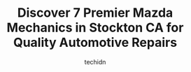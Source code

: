 ---
layout: ampstory
image: https://images.unsplash.com/photo-1633961928124-c0eaa9d844ab?ixlib=rb-4.0.3&ixid=MnwxMjA3fDB8MHxwaG90by1wYWdlfHx8fGVufDB8fHx8&auto=format&fit=crop&w=640&h=853&q=80
author: techidn
featured: false
description: Trust your vehicles maintenance and repairs to the 7 best Mazda Mechanic in Stockton CA, USA. With their extensive experience, cutting-edge technology, and commitment to customer satisfacti
title: Discover 7 Premier Mazda Mechanics in Stockton CA for Quality Automotive Repairs
cover:
   title: Discover 7 Premier Mazda Mechanics in Stockton CA for Quality Automotive Repairs
   subtitle: Rickpate
   background: https://images.unsplash.com/photo-1633961928124-c0eaa9d844ab?ixlib=rb-4.0.3&ixid=MnwxMjA3fDB8MHxwaG90by1wYWdlfHx8fGVufDB8fHx8&auto=format&fit=crop&w=640&h=853&q=80

pages: 
 - layout: thirds
   top: <h1>#1 Familia Automotive</h1>
   bottom: "<p>Easily THE Best experience Ive ever had! I always tend to get anxious going in for an oil change because autoshops are known to try and scam you to get services render</p>"
   background: https://www.knot35.com/toplist/wp-content/uploads/2023/06/best-mazda-mechanic-1-in-stockton-ca-1685835176.jpeg
   backgroundblur: true
 - layout: thirds
   top: <h1>#2 Jaas Auto Services</h1>
   bottom: "<p>414 W Charter Way, Stockton, CA 95206, United States</p>"
   background: https://www.knot35.com/toplist/wp-content/uploads/2023/06/best-mazda-mechanic-2-in-stockton-ca-1685835176.jpeg
   cta:
      link: https://www.knot35.com/toplist/discover-7-premier-mazda-mechanics-in-stockton-ca-for-quality-automotive-repairs/
      text: Discover 7 Premier Mazda Mechanics in Stockton CA for Quality Automotive Repairs
 - layout: thirds
   top: <h1>#3 Affordable Auto Repair & Smog</h1>
   bottom: "<p>121 S Wilson Way, Stockton, CA 95205, United States</p>"
   background: https://www.knot35.com/toplist/wp-content/uploads/2023/06/best-mazda-mechanic-3-in-stockton-ca-1685835176.jpeg
   cta:
      link: https://www.knot35.com/toplist/discover-7-premier-mazda-mechanics-in-stockton-ca-for-quality-automotive-repairs/
      text: Discover 7 Premier Mazda Mechanics in Stockton CA for Quality Automotive Repairs
 - layout: thirds
   top: <h1>#4 Fairway Automotive Repair</h1>
   bottom: "<p>2650 Wigwam Dr, Stockton, CA 95205, United States</p>"
   background: https://images.unsplash.com/photo-1510906594845-bc082582c8cc?ixlib=rb-4.0.3&ixid=MnwxMjA3fDB8MHxwaG90by1wYWdlfHx8fGVufDB8fHx8&auto=format&fit=crop&w=640&h=853&q=80
   cta:
      link: https://www.knot35.com/toplist/discover-7-premier-mazda-mechanics-in-stockton-ca-for-quality-automotive-repairs/
      text: Discover 7 Premier Mazda Mechanics in Stockton CA for Quality Automotive Repairs
 - layout: thirds
   top: <h1>#5 A+ Auto Repair</h1>
   bottom: "<p>9170 Thornton Rd, Stockton, CA 95209, United States</p>"
   background: https://images.unsplash.com/photo-1553949345-eb786bb3f7ba?ixlib=rb-4.0.3&ixid=MnwxMjA3fDB8MHxwaG90by1wYWdlfHx8fGVufDB8fHx8&auto=format&fit=crop&w=640&h=853&q=80
   cta:
      link: https://www.knot35.com/toplist/discover-7-premier-mazda-mechanics-in-stockton-ca-for-quality-automotive-repairs/
      text: Discover 7 Premier Mazda Mechanics in Stockton CA for Quality Automotive Repairs
 - layout: thirds
   top: <h1>#6 Bobs German Auto Repair</h1>
   bottom: "<p>2230 N Wilson Way, Stockton, CA 95205, United States</p>"
   background: https://images.unsplash.com/photo-1567095761054-7a02e69e5c43?ixlib=rb-4.0.3&ixid=MnwxMjA3fDB8MHxwaG90by1wYWdlfHx8fGVufDB8fHx8&auto=format&fit=crop&w=640&h=853&q=80
   cta:
      link: https://www.knot35.com/toplist/discover-7-premier-mazda-mechanics-in-stockton-ca-for-quality-automotive-repairs/
      text: Discover 7 Premier Mazda Mechanics in Stockton CA for Quality Automotive Repairs
 - layout: thirds
   top: <h1>#7 Stockton Auto Repair</h1>
   bottom: "<p>5897 Pacific Ave, Stockton, CA 95207, United States</p>"
   background: https://images.unsplash.com/photo-1632260260864-caf7fde5ec36?ixlib=rb-4.0.3&ixid=MnwxMjA3fDB8MHxwaG90by1wYWdlfHx8fGVufDB8fHx8&auto=format&fit=crop&w=640&h=853&q=80
   cta:
      link: https://www.knot35.com/toplist/discover-7-premier-mazda-mechanics-in-stockton-ca-for-quality-automotive-repairs/
      text: Discover 7 Premier Mazda Mechanics in Stockton CA for Quality Automotive Repairs
 - layout: thirds
   middle: Continue reading...
   background: https://images.unsplash.com/photo-1614648718611-0635f29016cb?ixlib=rb-4.0.3&ixid=MnwxMjA3fDB8MHxwaG90by1wYWdlfHx8fGVufDB8fHx8&auto=format&fit=crop&w=640&h=853&q=80
   cta:
      link: https://www.knot35.com/toplist/discover-7-premier-mazda-mechanics-in-stockton-ca-for-quality-automotive-repairs/
      text: Discover 7 Premier Mazda Mechanics in Stockton CA for Quality Automotive Repairs
      
---